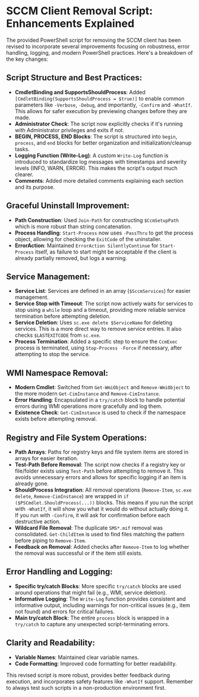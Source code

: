# SCCM Client Removal Script: Enhancements Explained

The provided PowerShell script for removing the SCCM client has been revised to incorporate several improvements focusing on robustness, error handling, logging, and modern PowerShell practices. Here's a breakdown of the key changes:

## Script Structure and Best Practices:
- **CmdletBinding and SupportsShouldProcess**: Added `[CmdletBinding(SupportsShouldProcess = $true)]` to enable common parameters like `-Verbose`, `-Debug`, and importantly, `-Confirm` and `-WhatIf`. This allows for safer execution by previewing changes before they are made.
- **Administrator Check**: The script now explicitly checks if it's running with Administrator privileges and exits if not.
- **BEGIN, PROCESS, END Blocks**: The script is structured into `begin`, `process`, and `end` blocks for better organization and initialization/cleanup tasks.
- **Logging Function (Write-Log)**: A custom `Write-Log` function is introduced to standardize log messages with timestamps and severity levels (INFO, WARN, ERROR). This makes the script's output much clearer.
- **Comments**: Added more detailed comments explaining each section and its purpose.

## Graceful Uninstall Improvement:
- **Path Construction**: Used `Join-Path` for constructing `$CcmSetupPath` which is more robust than string concatenation.
- **Process Handling**: `Start-Process` now uses `-PassThru` to get the process object, allowing for checking the `ExitCode` of the uninstaller.
- **ErrorAction**: Maintained `ErrorAction SilentlyContinue` for `Start-Process` itself, as failure to start might be acceptable if the client is already partially removed, but logs a warning.

## Service Management:
- **Service List**: Services are defined in an array (`$SccmServices`) for easier management.
- **Service Stop with Timeout**: The script now actively waits for services to stop using a `while` loop and a timeout, providing more reliable service termination before attempting deletion.
- **Service Deletion**: Uses `sc.exe delete $ServiceName` for deleting services. This is a more direct way to remove service entries. It also checks `$LASTEXITCODE` from `sc.exe`.
- **Process Termination**: Added a specific step to ensure the `CcmExec` process is terminated, using `Stop-Process -Force` if necessary, after attempting to stop the service.

## WMI Namespace Removal:
- **Modern Cmdlet**: Switched from `Get-WmiObject` and `Remove-WmiObject` to the more modern `Get-CimInstance` and `Remove-CimInstance`.
- **Error Handling**: Encapsulated in a `try/catch` block to handle potential errors during WMI operations more gracefully and log them.
- **Existence Check**: `Get-CimInstance` is used to check if the namespace exists before attempting removal.

## Registry and File System Operations:
- **Path Arrays**: Paths for registry keys and file system items are stored in arrays for easier iteration.
- **Test-Path Before Removal**: The script now checks if a registry key or file/folder exists using `Test-Path` before attempting to remove it. This avoids unnecessary errors and allows for specific logging if an item is already gone.
- **ShouldProcess Integration**: All removal operations (`Remove-Item`, `sc.exe delete`, `Remove-CimInstance`) are wrapped in `if ($PSCmdlet.ShouldProcess(...))` blocks. This means if you run the script with `-WhatIf`, it will show you what it would do without actually doing it. If you run with `-Confirm`, it will ask for confirmation before each destructive action.
- **Wildcard File Removal**: The duplicate `SMS*.mif` removal was consolidated. `Get-ChildItem` is used to find files matching the pattern before piping to `Remove-Item`.
- **Feedback on Removal**: Added checks after `Remove-Item` to log whether the removal was successful or if the item still exists.

## Error Handling and Logging:
- **Specific try/catch Blocks**: More specific `try/catch` blocks are used around operations that might fail (e.g., WMI, service deletion).
- **Informative Logging**: The `Write-Log` function provides consistent and informative output, including warnings for non-critical issues (e.g., item not found) and errors for critical failures.
- **Main try/catch Block**: The entire `process` block is wrapped in a `try/catch` to capture any unexpected script-terminating errors.

## Clarity and Readability:
- **Variable Names**: Maintained clear variable names.
- **Code Formatting**: Improved code formatting for better readability.

This revised script is more robust, provides better feedback during execution, and incorporates safety features like `-WhatIf` support. Remember to always test such scripts in a non-production environment first.
